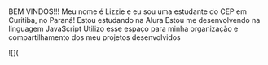 # 
BEM VINDOS!!!
Meu nome é Lizzie e eu sou uma estudante do CEP em Curitiba, no Paraná!
Estou estudando na Alura
Estou me desenvolvendo na linguagem JavaScript
Utilizo esse espaço para minha organização e compartilhamento dos meu projetos desenvolvidos

![](
